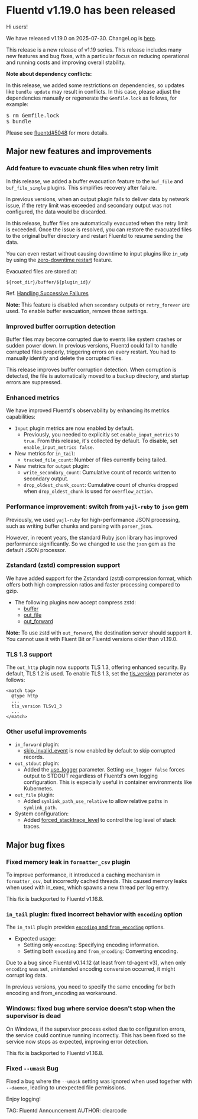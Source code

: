 # Fluentd v1.19.0 has been released

Hi users!

We have released v1.19.0 on 2025-07-30.
ChangeLog is [here](https://github.com/fluent/fluentd/blob/master/CHANGELOG.md#release-v1190---20250730).

This release is a new release of v1.19 series.
This release includes many new features and bug fixes, with a particular focus on reducing operational and running costs and improving overall stability.

<div markdown="span" class="alert alert-danger" role="alert">
<b>Note about dependency conflicts:</b>
<p>
  In this release, we added some restrictions on dependencies, so updates like <code>bundle update</code> may result in conflicts.
  In this case, please adjust the dependencies manually or regenerate the <code>Gemfile.lock</code> as follows, for example:
</p>
<pre>
$ rm Gemfile.lock
$ bundle
</pre>
<p>
  Please see <a href="https://github.com/fluent/fluentd/issues/5048">fluentd#5048</a> for more details.
</p>
</div>

## Major new features and improvements
### Add feature to evacuate chunk files when retry limit
In this release, we added a buffer evacuation feature to the `buf_file` and `buf_file_single` plugins.
This simplifies recovery after failure.

In previous versions,
when an output plugin fails to deliver data by network issue,
if the retry limit was exceeded and secondary output was not configured, the data would be discarded.

In this release, buffer files are automatically evacuated when the retry limit is exceeded. Once the issue is resolved,
you can restore the evacuated files to the original buffer directory and restart Fluentd to resume sending the data.

You can even restart without causing downtime to input plugins like `in_udp` by using the [zero-downtime restart](https://docs.fluentd.org/deployment/zero-downtime-restart) feature.

Evacuated files are stored at:

```
${root_dir}/buffer/${plugin_id}/
```

Ref. [Handling Successive Failures](https://docs.fluentd.org/buffer#handling-successive-failures)

**Note:** This feature is disabled when `secondary` outputs or `retry_forever` are used. To enable buffer evacuation, remove those settings.

### Improved buffer corruption detection
Buffer files may become corrupted due to events like system crashes or sudden power down.
In previous versions, Fluentd could fail to handle corrupted files properly, triggering errors on every restart.
You had to manually identify and delete the corrupted files.

This release improves buffer corruption detection.
When corruption is detected, the file is automatically moved to a backup directory, and startup errors are suppressed.

### Enhanced metrics
We have improved Fluentd's observability by enhancing its metrics capabilities:

* `Input` plugin metrics are now enabled by default.
  * Previously, you needed to explicitly set `enable_input_metrics` to `true`. From this release, it's collected by default. To disable, set `enable_input_metrics false`.
* New metrics for `in_tail`:
  * `tracked_file_count`: Number of files currently being tailed.
* New metrics for `output` plugin:
  * `write_secondary_count`: Cumulative count of records written to secondary output.
  * `drop_oldest_chunk_count`: Cumulative count of chunks dropped when `drop_oldest_chunk` is used for `overflow_action`.

### Performance improvement: switch from `yajl-ruby` to `json` gem
Previously, we used `yajl-ruby` for high-performance JSON processing, such as writing buffer chunks and parsing with `parser_json`.

However, in recent years, the standard Ruby json library has improved performance significantly. So we changed to use the `json` gem as the default JSON processor.

### Zstandard (zstd) compression support
We have added support for the Zstandard (zstd) compression format, which offers both high compression ratios and faster processing compared to gzip.

* The following plugins now accept compress zstd:
  * [buffer](https://docs.fluentd.org/configuration/buffer-section#buffering-parameters)
  * [out\_file](https://docs.fluentd.org/output/file#compress)
  * [out\_forward](https://docs.fluentd.org/output/forward#compress)

**Note:** To use zstd with `out_forward`, the destination server should support it. You cannot use it with Fluent Bit or Fluentd versions older than v1.19.0.

### TLS 1.3 support
The `out_http` plugin now supports TLS 1.3, offering enhanced security.
By default, TLS 1.2 is used. To enable TLS 1.3, set the [tls\_version](https://docs.fluentd.org/output/http#tls_version) parameter as follows:

```
<match tag>
  @type http
  ...
  tls_version TLSv1_3
  ...
</match>
```

### Other useful improvements
* `in_forward` plugin:
  * [skip\_invalid\_event](https://docs.fluentd.org/input/forward#skip_invalid_event) is now enabled by default to skip corrupted records.
* `out_stdout` plugin:
  * Added the [use\_logger](https://docs.fluentd.org/output/stdout#use_logger) parameter. Setting `use_logger false` forces output to STDOUT regardless of Fluentd's own logging configuration. This is especially useful in container environments like Kubernetes.
* `out_file` plugin:
  * Added `symlink_path_use_relative` to allow relative paths in `symlink_path`.
* System configuration:
  * Added [forced\_stacktrace\_level](https://docs.fluentd.org/deployment/system-config#forced_stacktrace_level) to control the log level of stack traces.

## Major bug fixes
### Fixed memory leak in `formatter_csv` plugin
To improve performance, it introduced a caching mechanism in `formatter_csv`, but incorrectly cached threads.
This caused memory leaks when used with in_exec, which spawns a new thread per log entry.

This fix is backported to Fluentd v1.16.8.

### `in_tail` plugin: fixed incorrect behavior with `encoding` option
The `in_tail` plugin provides [`encoding` and `from_encoding`](https://docs.fluentd.org/input/tail#encoding-from_encoding) options.

* Expected usage:
  * Setting only `encoding`: Specifying encoding information.
  * Setting both `encoding` and `from_encoding`: Converting encoding.

Due to a bug since Fluentd v0.14.12 (at least from td-agent v3),
when only `encoding` was set, unintended encoding conversion occurred, it might corrupt log data.

In previous versions, you need to specify the same encoding for both encoding and from_encoding as workaround.

### Windows: fixed bug where service doesn't stop when the supervisor is dead
On Windows, if the supervisor process exited due to configuration errors, the service could continue running incorrectly.
This has been fixed so the service now stops as expected, improving error detection.

This fix is backported to Fluentd v1.16.8.

### Fixed `--umask` Bug
Fixed a bug where the `--umask` setting was ignored when used together with `--daemon`, leading to unexpected file permissions.

Enjoy logging!

TAG: Fluentd Announcement
AUTHOR: clearcode
